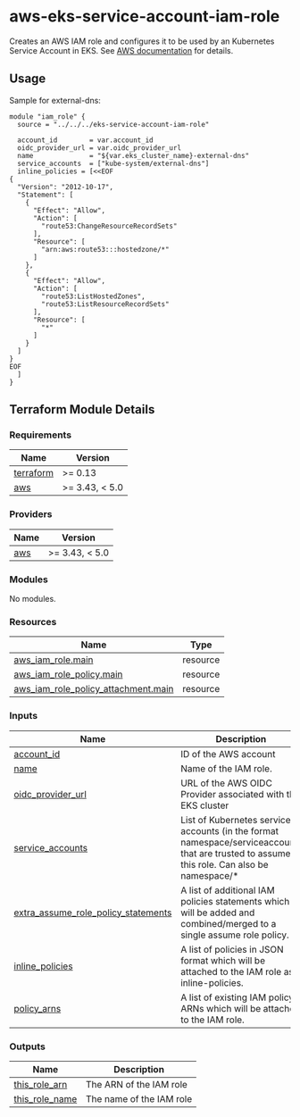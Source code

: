 # aws-eks-service-account-iam-role

Creates an AWS IAM role and configures it to be used by an Kubernetes Service Account in EKS. See [AWS documentation](https://docs.aws.amazon.com/eks/latest/userguide/create-service-account-iam-policy-and-role.html) for details.

## Usage

Sample for external-dns:

```hcl
module "iam_role" {
  source = "../../../eks-service-account-iam-role"

  account_id        = var.account_id
  oidc_provider_url = var.oidc_provider_url
  name              = "${var.eks_cluster_name}-external-dns"
  service_accounts  = ["kube-system/external-dns"]
  inline_policies = [<<EOF
{
  "Version": "2012-10-17",
  "Statement": [
    {
      "Effect": "Allow",
      "Action": [
        "route53:ChangeResourceRecordSets"
      ],
      "Resource": [
        "arn:aws:route53:::hostedzone/*"
      ]
    },
    {
      "Effect": "Allow",
      "Action": [
        "route53:ListHostedZones",
        "route53:ListResourceRecordSets"
      ],
      "Resource": [
        "*"
      ]
    }
  ]
}
EOF
  ]
}

```

## Terraform Module Details

<!-- BEGINNING OF PRE-COMMIT-TERRAFORM DOCS HOOK -->
### Requirements

| Name | Version |
|------|---------|
| <a name="requirement_terraform"></a> [terraform](#requirement\_terraform) | >= 0.13 |
| <a name="requirement_aws"></a> [aws](#requirement\_aws) | >= 3.43, < 5.0 |

### Providers

| Name | Version |
|------|---------|
| <a name="provider_aws"></a> [aws](#provider\_aws) | >= 3.43, < 5.0 |

### Modules

No modules.

### Resources

| Name | Type |
|------|------|
| [aws_iam_role.main](https://registry.terraform.io/providers/hashicorp/aws/latest/docs/resources/iam_role) | resource |
| [aws_iam_role_policy.main](https://registry.terraform.io/providers/hashicorp/aws/latest/docs/resources/iam_role_policy) | resource |
| [aws_iam_role_policy_attachment.main](https://registry.terraform.io/providers/hashicorp/aws/latest/docs/resources/iam_role_policy_attachment) | resource |

### Inputs

| Name | Description | Type | Default | Required |
|------|-------------|------|---------|:--------:|
| <a name="input_account_id"></a> [account\_id](#input\_account\_id) | ID of the AWS account | `string` | n/a | yes |
| <a name="input_name"></a> [name](#input\_name) | Name of the IAM role. | `string` | n/a | yes |
| <a name="input_oidc_provider_url"></a> [oidc\_provider\_url](#input\_oidc\_provider\_url) | URL of the AWS OIDC Provider associated with the EKS cluster | `string` | n/a | yes |
| <a name="input_service_accounts"></a> [service\_accounts](#input\_service\_accounts) | List of Kubernetes service accounts (in the format namespace/serviceaccount) that are trusted to assume this role. Can also be namespace/* | `list(string)` | n/a | yes |
| <a name="input_extra_assume_role_policy_statements"></a> [extra\_assume\_role\_policy\_statements](#input\_extra\_assume\_role\_policy\_statements) | A list of additional IAM policies statements which will be added and combined/merged to a single assume role policy. | `list(any)` | `[]` | no |
| <a name="input_inline_policies"></a> [inline\_policies](#input\_inline\_policies) | A list of policies in JSON format which will be attached to the IAM role as inline-policies. | `list(string)` | `[]` | no |
| <a name="input_policy_arns"></a> [policy\_arns](#input\_policy\_arns) | A list of existing IAM policy ARNs which will be attached to the IAM role. | `list(string)` | `[]` | no |

### Outputs

| Name | Description |
|------|-------------|
| <a name="output_this_role_arn"></a> [this\_role\_arn](#output\_this\_role\_arn) | The ARN of the IAM role |
| <a name="output_this_role_name"></a> [this\_role\_name](#output\_this\_role\_name) | The name of the IAM role |
<!-- END OF PRE-COMMIT-TERRAFORM DOCS HOOK -->